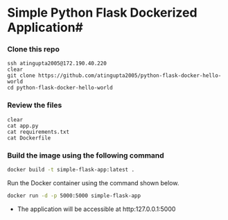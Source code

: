 # Simple Python Flask Dockerized Application#

### Clone this repo
```
ssh atingupta2005@172.190.40.220
clear
git clone https://github.com/atingupta2005/python-flask-docker-hello-world
cd python-flask-docker-hello-world
```

### Review the files
```
clear
cat app.py
cat requirements.txt
cat Dockerfile
```

### Build the image using the following command

```bash
docker build -t simple-flask-app:latest .
```

Run the Docker container using the command shown below.

```bash
docker run -d -p 5000:5000 simple-flask-app
```

- The application will be accessible at http:127.0.0.1:5000

